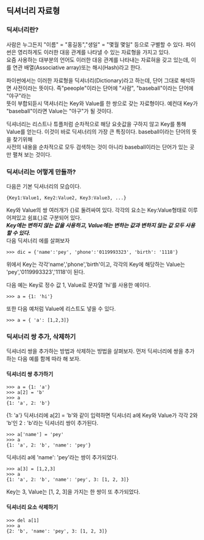 ## 딕셔너리 자료형

### 딕셔너리란?

사람은 누그든지 "이름" = "홍길동","생일" = "몇월 몇일" 등으로 구별할 수 있다. 파이썬은 영리하게도 이러한 대응 관계를 나타낼 수 있는 자료형을 가지고 있다.  
요즘 사용하는 대부분의 언어도 이러한 대응 관계를 나타내는 자료혀을 갖고 있는데, 이를 연관 배열(Associative array)또는 해시(Hash)라고 한다.  

파이썬에서는 이러한 자료형을 딕셔너리(Dictionary)라고 하는데, 단어 그대로 해석하면 사전이라는 뜻이다. 즉"peeople"이라는 단어에 "사람", "baseball"이라는 단어에 "야구"라는  
뜻이 부합되듣시 댁셔너리는 Key와 Value를 한 쌍으로 갖는 자료형이다. 예컨대 Key가 "baseball"이라면 Value는 "야구"가 될 것이다.  

딕셔너리는 리스트나 튜플처럼 순차적으로 해당 요솟값을 구하지 않고 Key를 통해 Value를 얻는다. 이것이 바로 딕셔너리의 가장 큰 특징이다. baseball이라는 단어의 뜻을 찾기위해  
사전의 내용을 순차적으로 모두 검색하는 것이 아니라 baseball이라는 단어가 있는 곳만 펼쳐 보는 것이다.  

### 딕셔너리는 어떻게 만들까?

다음은 기본 딕셔너리의 모습이다.
```
{Key1:Value1, Key2:Value2, Key3:Value3, ...}
```
Key와 Value의 쌍 여러개가 {}로 둘려싸여 있다. 각각의 요소는 Key:Value형태로 이루어져있고 쉼표(,)로 구분되어 있다.  
***Key에는 변하지 않는 값을 사용하고, Value에는 변하는 값과 변하지 않는 값 모두 사용할 수 있다.***  
다음 딕셔너리 에를 살펴보자
```
>>> dic = {'name':'pey', 'phone':'0119993323', 'birth': '1118'}
```
위에서 Key는 각각'name','phone','birth'이고, 각각의 Key에 해당하는 Value는 'pey','0119993323','1118'이 된다.

다음 예는 Key로 정수 값 1, Value로 문자열 'hi'를 사용한 예이다.  
```
>>> a = {1: 'hi'}
```
또한 다음 예처럼 Value에 리스트도 넣을 수 있다.  
```
>>> a = { 'a': [1,2,3]}
```

### 딕셔너리 쌍 추가, 삭제하기  

딕셔너리 쌍을 추가하는 방법과 삭제하는 방법을 살펴보자. 먼저 딕셔너리에 쌍을 추가하는 다음 예를 함께 따라 해 보자.  
#### 딕셔너리 쌍 추가하기
```
>>> a = {1: 'a'}
>>> a[2] = 'b'
>>> a
{1: 'a', 2: 'b'}
```

{1: 'a'} 딕셔너리에 a[2] = 'b'와 같이 입력하면 딕셔너리 a에 Key와 Value가 각각 2와 'b'인 2 : 'b'라는 딕셔너리 쌍이 추가된다.  

```
>>> a['name'] = 'pey'
>>> a
{1: 'a', 2: 'b', 'name': 'pey'}
```

딕셔너리 a에 'name': 'pey'라는 쌍이 추가되었다.  

```
>>> a[3] = [1,2,3]
>>> a
{1: 'a', 2: 'b', 'name': 'pey', 3: [1, 2, 3]}
```

Key는 3, Value는 [1, 2, 3]을 가지는 한 쌍이 또 추가되었다.  

#### 딕셔너리 요소 삭제하기

```
>>> del a[1]
>>> a
{2: 'b', 'name': 'pey', 3: [1, 2, 3]}
```

